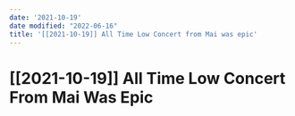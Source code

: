 ```yaml
---
date: '2021-10-19'
date modified: "2022-06-16"
title: '[[2021-10-19]] All Time Low Concert from Mai was epic'
---
```


# [[2021-10-19]] All Time Low Concert From Mai Was Epic
